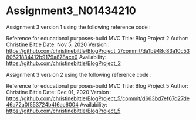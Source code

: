 # Assignment3_N01434210

Assignment 3 version 1 using the following reference code :

Reference for educational purposes-build MVC
Title: Blog Project 2
Author: Christine Bittle
Date: Nov 5, 2020
Version :   https://github.com/christinebittle/BlogProject_2/commit/da1b948c83a10c5380621834412b9179a878ace0
Availability: https://github.com/christinebittle/BlogProject_2


Assignment 3 version 2 using the following reference code :

Reference for educational purposes-build MVC
Title: Blog Project 5
Author: Christine Bittle
Date: Dec 01, 2020
Version :   https://github.com/christinebittle/BlogProject_5/commit/d663bd7ef67d27de46a72a0f553724b4f6ac6004
Availability: https://github.com/christinebittle/BlogProject_5
